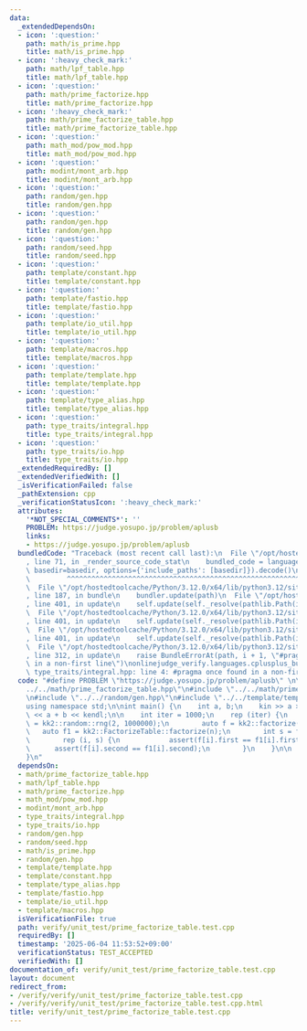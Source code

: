 ```yaml
---
data:
  _extendedDependsOn:
  - icon: ':question:'
    path: math/is_prime.hpp
    title: math/is_prime.hpp
  - icon: ':heavy_check_mark:'
    path: math/lpf_table.hpp
    title: math/lpf_table.hpp
  - icon: ':question:'
    path: math/prime_factorize.hpp
    title: math/prime_factorize.hpp
  - icon: ':heavy_check_mark:'
    path: math/prime_factorize_table.hpp
    title: math/prime_factorize_table.hpp
  - icon: ':question:'
    path: math_mod/pow_mod.hpp
    title: math_mod/pow_mod.hpp
  - icon: ':question:'
    path: modint/mont_arb.hpp
    title: modint/mont_arb.hpp
  - icon: ':question:'
    path: random/gen.hpp
    title: random/gen.hpp
  - icon: ':question:'
    path: random/gen.hpp
    title: random/gen.hpp
  - icon: ':question:'
    path: random/seed.hpp
    title: random/seed.hpp
  - icon: ':question:'
    path: template/constant.hpp
    title: template/constant.hpp
  - icon: ':question:'
    path: template/fastio.hpp
    title: template/fastio.hpp
  - icon: ':question:'
    path: template/io_util.hpp
    title: template/io_util.hpp
  - icon: ':question:'
    path: template/macros.hpp
    title: template/macros.hpp
  - icon: ':question:'
    path: template/template.hpp
    title: template/template.hpp
  - icon: ':question:'
    path: template/type_alias.hpp
    title: template/type_alias.hpp
  - icon: ':question:'
    path: type_traits/integral.hpp
    title: type_traits/integral.hpp
  - icon: ':question:'
    path: type_traits/io.hpp
    title: type_traits/io.hpp
  _extendedRequiredBy: []
  _extendedVerifiedWith: []
  _isVerificationFailed: false
  _pathExtension: cpp
  _verificationStatusIcon: ':heavy_check_mark:'
  attributes:
    '*NOT_SPECIAL_COMMENTS*': ''
    PROBLEM: https://judge.yosupo.jp/problem/aplusb
    links:
    - https://judge.yosupo.jp/problem/aplusb
  bundledCode: "Traceback (most recent call last):\n  File \"/opt/hostedtoolcache/Python/3.12.0/x64/lib/python3.12/site-packages/onlinejudge_verify/documentation/build.py\"\
    , line 71, in _render_source_code_stat\n    bundled_code = language.bundle(stat.path,\
    \ basedir=basedir, options={'include_paths': [basedir]}).decode()\n          \
    \         ^^^^^^^^^^^^^^^^^^^^^^^^^^^^^^^^^^^^^^^^^^^^^^^^^^^^^^^^^^^^^^^^^^^^^^^^^^^^^^^^^\n\
    \  File \"/opt/hostedtoolcache/Python/3.12.0/x64/lib/python3.12/site-packages/onlinejudge_verify/languages/cplusplus.py\"\
    , line 187, in bundle\n    bundler.update(path)\n  File \"/opt/hostedtoolcache/Python/3.12.0/x64/lib/python3.12/site-packages/onlinejudge_verify/languages/cplusplus_bundle.py\"\
    , line 401, in update\n    self.update(self._resolve(pathlib.Path(included), included_from=path))\n\
    \  File \"/opt/hostedtoolcache/Python/3.12.0/x64/lib/python3.12/site-packages/onlinejudge_verify/languages/cplusplus_bundle.py\"\
    , line 401, in update\n    self.update(self._resolve(pathlib.Path(included), included_from=path))\n\
    \  File \"/opt/hostedtoolcache/Python/3.12.0/x64/lib/python3.12/site-packages/onlinejudge_verify/languages/cplusplus_bundle.py\"\
    , line 401, in update\n    self.update(self._resolve(pathlib.Path(included), included_from=path))\n\
    \  File \"/opt/hostedtoolcache/Python/3.12.0/x64/lib/python3.12/site-packages/onlinejudge_verify/languages/cplusplus_bundle.py\"\
    , line 312, in update\n    raise BundleErrorAt(path, i + 1, \"#pragma once found\
    \ in a non-first line\")\nonlinejudge_verify.languages.cplusplus_bundle.BundleErrorAt:\
    \ type_traits/integral.hpp: line 4: #pragma once found in a non-first line\n"
  code: "#define PROBLEM \"https://judge.yosupo.jp/problem/aplusb\" \n\n#include \"\
    ../../math/prime_factorize_table.hpp\"\n#include \"../../math/prime_factorize.hpp\"\
    \n#include \"../../random/gen.hpp\"\n#include \"../../template/template.hpp\"\n\
    using namespace std;\n\nint main() {\n    int a, b;\n    kin >> a >> b;\n    kout\
    \ << a + b << kendl;\n\n    int iter = 1000;\n    rep (iter) {\n        int n\
    \ = kk2::random::rng(2, 1000000);\n        auto f = kk2::factorize(n);\n     \
    \   auto f1 = kk2::FactorizeTable::factorize(n);\n        int s = f.size();\n\
    \        rep (i, s) {\n            assert(f[i].first == f1[i].first);\n      \
    \      assert(f[i].second == f1[i].second);\n        }\n    }\n\n    return 0;\n\
    }\n"
  dependsOn:
  - math/prime_factorize_table.hpp
  - math/lpf_table.hpp
  - math/prime_factorize.hpp
  - math_mod/pow_mod.hpp
  - modint/mont_arb.hpp
  - type_traits/integral.hpp
  - type_traits/io.hpp
  - random/gen.hpp
  - random/seed.hpp
  - math/is_prime.hpp
  - random/gen.hpp
  - template/template.hpp
  - template/constant.hpp
  - template/type_alias.hpp
  - template/fastio.hpp
  - template/io_util.hpp
  - template/macros.hpp
  isVerificationFile: true
  path: verify/unit_test/prime_factorize_table.test.cpp
  requiredBy: []
  timestamp: '2025-06-04 11:53:52+09:00'
  verificationStatus: TEST_ACCEPTED
  verifiedWith: []
documentation_of: verify/unit_test/prime_factorize_table.test.cpp
layout: document
redirect_from:
- /verify/verify/unit_test/prime_factorize_table.test.cpp
- /verify/verify/unit_test/prime_factorize_table.test.cpp.html
title: verify/unit_test/prime_factorize_table.test.cpp
---
```

